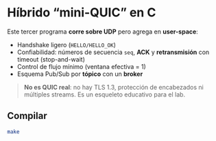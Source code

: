 # Híbrido “mini-QUIC” en C

Este tercer programa **corre sobre UDP** pero agrega en **user-space**:
- Handshake ligero (`HELLO/HELLO_OK`)
- Confiabilidad: números de secuencia `seq`, **ACK** y **retransmisión** con timeout (stop-and-wait)
- Control de flujo mínimo (ventana efectiva = 1)
- Esquema Pub/Sub por **tópico** con un **broker**

> **No es QUIC real**: no hay TLS 1.3, protección de encabezados ni múltiples streams. Es un esqueleto educativo para el lab.

## Compilar
```bash
make
